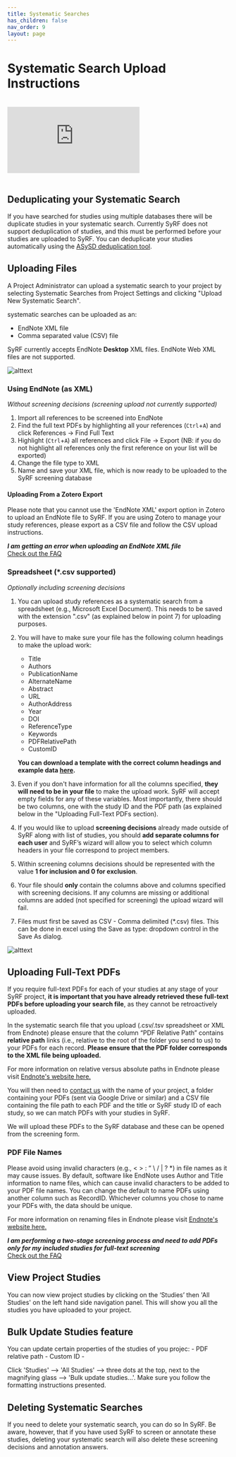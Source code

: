 ```yaml
---
title: Systematic Searches
has_children: false
nav_order: 9
layout: page
---
```


# Systematic Search Upload Instructions

<br/>

<!---Link to youtube help video:--->
<div class="youtube-wrapper">
    <iframe src="https://www.youtube.com/embed/e6blmlaPrNA?list=PLT9yacSnQZW85roKzVqoC11OiXm9pob-4" 
            title="" 
            frameborder="0" 
            allow="accelerometer; autoplay; clipboard-write; encrypted-media; gyroscope; picture-in-picture; web-share" 
            allowfullscreen>
    </iframe>
</div>

<br/>

## Deduplicating your Systematic Search
If you have searched for studies using multiple databases there will be duplicate studies in your systematic search. Currently SyRF does not support deduplication of studies, and this must be performed before your studies are uploaded to SyRF. You can deduplicate your studies automatically using the [ASySD deduplication tool](https://camarades.shinyapps.io/ASySD/).

## Uploading Files	
A Project Administrator can upload a systematic search to your project by selecting Systematic Searches from Project Settings and clicking "Upload New Systematic Search".
	
systematic searches can be uploaded as an:

* EndNote XML file
* Comma separated value (CSV) file

SyRF currently accepts EndNote **Desktop** XML files. EndNote Web XML files are not supported.

![alttext](figs/Fig_Upload_search.png)

### Using EndNote (as XML)
*Without screening decisions (screening upload not currently supported)*

1. Import all references to be screened into EndNote 
2. Find the full text PDFs by highlighting all your references (`Ctrl`+`A`) and click References -> Find Full Text
3. Highlight (`Ctrl`+`A`) all references and click File -> Export (NB: if you do not highlight all references only the first reference on your list will be exported) 
4. Change the file type to XML 
5. Name and save your XML file, which is now ready to be uploaded to the SyRF screening database

#### Uploading From a Zotero Export
Please note that you cannot use the 'EndNote XML' export option in Zotero to upload an EndNote file to SyRF. If you are using Zotero to manage your study references, please export as a CSV file and follow the CSV upload instructions.

**_I am getting an error when uploading an EndNote XML file_**<br/>
[Check out the FAQ](https://syrf.org.uk/faq)

### Spreadsheet (\*.csv supported)
*Optionally including screening decisions*

1. You can upload study references as a systematic search from a spreadsheet (e.g., Microsoft Excel Document). This needs to be saved with the extension ".csv" (as explained below in point 7) for uploading purposes.

2. You will have to make sure your file has the following column headings to make the upload work: 
    * Title
    * Authors
    * PublicationName
    * AlternateName
    * Abstract
    * URL
    * AuthorAddress
    * Year
    * DOI
    * ReferenceType
    * Keywords
    * PDFRelativePath
    * CustomID

    **You can download a template with the correct column headings and example data [here](https://syrf.org.uk/assets/pdfs/Example_systematic_search_upload.csv).**

3. Even if you don't have information for all the columns specified, **they will need to be in your file** to make the upload work. SyRF will accept empty fields for any of these variables. Most importantly, there should be two columns, one with the study ID and the PDF path (as explained below in the "Uploading Full-Text PDFs section).

4. If you would like to upload **screening decisions** already made outside of SyRF along with list of studies, you should **add separate columns for each user** and SyRF’s wizard will allow you to select which column headers in your file correspond to project members.

5. Within screening columns decisions should be represented with the value **1 for inclusion and 0 for exclusion**.

6. Your file should **only** contain the columns above and columns specified with screening decisions. If any columns are missing or additional columns are added (not specified for screening) the upload wizard will fail. 

7. Files must first be saved as CSV - Comma delimited (\*.csv) files. This can be done in excel using the Save as type: dropdown control in the Save As dialog. 


![alttext](figs/save_csv.png)


## Uploading Full-Text PDFs

If you require full-text PDFs for each of your studies at any stage of your SyRF project, __it is important that you have already retrieved these full-text PDFs before uploading your search file__, as they cannot be retroactively uploaded. 


In the systematic search file that you upload (.csv/.tsv spreadsheet or XML from Endnote) please ensure that the column “PDF Relative Path” contains **relative path** links (i.e., relative to the root of the folder you send to us) to your PDFs for each record. **Please ensure that the PDF folder corresponds to the XML file being uploaded.**

For more information on relative versus absolute paths in Endnote please visit [Endnote's website here.](https://support.clarivate.com/Endnote/s/article/EndNote-Attaching-PDF-files-in-EndNote-desktop-library?language=en_US)

You will then need to [contact us](mailto:helpdesk@syrf.org.uk) with the name of your project, a folder containing your PDFs (sent via Google Drive or similar) and a CSV file containing the file path to each PDF and the title or SyRF study ID of each study, so we can match PDFs with your studies in SyRF. 

We will upload these PDFs to the SyRF database and these can be opened from the screening form.

### PDF File Names
Please avoid using invalid characters (e.g., < > : “ \ / | ? *) in file names as it may cause issues. By default, software like EndNote uses Author and Title information to name files, which can cause invalid characters to be added to your PDF file names. You can change the default to name PDFs using another column such as RecordID. Whichever columns you chose to name your PDFs with, the data should be unique. 
 
For more information on renaming files in Endnote please visit [Endnote's website here.](https://support.clarivate.com/Endnote/s/article/Rename-PDFs-in-EndNote?language=en_US)

**_I am performing a two-stage screening process and need to add PDFs only for my included studies for full-text screening_**<br/>
[Check out the FAQ](https://syrf.org.uk/faq)

## View Project Studies
You can now view project studies by clicking on the ‘Studies’ then 'All Studies' on the left hand side navigation panel. This will show you all the studies you have uploaded to your project.

## Bulk Update Studies feature
You can update certain properties of the studies of you projec:
    - PDF relative path
    - Custom ID
    - 

Click 'Studies' --> 'All Studies' --> three dots at the top, next to the magnifying glass --> 'Bulk update studies...'. Make sure you follow the formatting instructions presented.

## Deleting Systematic Searches
If you need to delete your systematic search, you can do so In SyRF. Be aware, however, that if you have used SyRF to screen or annotate these studies, deleting your systematic search will also delete these screening decisions and annotation answers.
